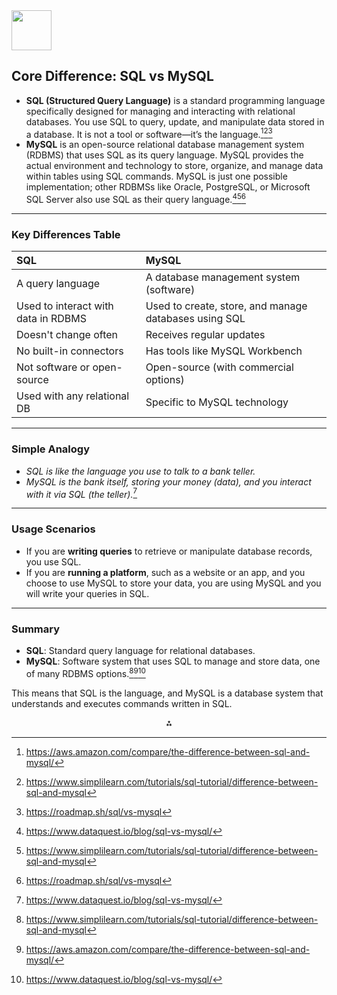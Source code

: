 <img src="https://r2cdn.perplexity.ai/pplx-full-logo-primary-dark%402x.png" style="height:64px;margin-right:32px"/>

## Core Difference: SQL vs MySQL

- **SQL (Structured Query Language)** is a standard programming language specifically designed for managing and interacting with relational databases. You use SQL to query, update, and manipulate data stored in a database. It is not a tool or software—it’s the language.[^1_1][^1_5][^1_6]
- **MySQL** is an open-source relational database management system (RDBMS) that uses SQL as its query language. MySQL provides the actual environment and technology to store, organize, and manage data within tables using SQL commands. MySQL is just one possible implementation; other RDBMSs like Oracle, PostgreSQL, or Microsoft SQL Server also use SQL as their query language.[^1_3][^1_5][^1_6]

***

### Key Differences Table

| SQL | MySQL |
| :-- | :-- |
| A query language | A database management system (software) |
| Used to interact with data in RDBMS | Used to create, store, and manage databases using SQL |
| Doesn't change often | Receives regular updates |
| No built-in connectors | Has tools like MySQL Workbench |
| Not software or open-source | Open-source (with commercial options) |
| Used with any relational DB | Specific to MySQL technology |


***

### Simple Analogy

- *SQL is like the language you use to talk to a bank teller.*
- *MySQL is the bank itself, storing your money (data), and you interact with it via SQL (the teller).*[^1_3]

***

### Usage Scenarios

- If you are **writing queries** to retrieve or manipulate database records, you use SQL.
- If you are **running a platform**, such as a website or an app, and you choose to use MySQL to store your data, you are using MySQL and you will write your queries in SQL.

***

### Summary

- **SQL**: Standard query language for relational databases.
- **MySQL**: Software system that uses SQL to manage and store data, one of many RDBMS options.[^1_5][^1_1][^1_3]

This means that SQL is the language, and MySQL is a database system that understands and executes commands written in SQL.

<div style="text-align: center">⁂</div>

[^1_1]: https://aws.amazon.com/compare/the-difference-between-sql-and-mysql/

[^1_2]: https://www.geeksforgeeks.org/sql/sql-vs-mysql/

[^1_3]: https://www.dataquest.io/blog/sql-vs-mysql/

[^1_4]: https://www.youtube.com/watch?v=Zxs1qNyQAUA

[^1_5]: https://www.simplilearn.com/tutorials/sql-tutorial/difference-between-sql-and-mysql

[^1_6]: https://roadmap.sh/sql/vs-mysql

[^1_7]: https://blog.dreamfactory.com/ms-sql-server-vs-mysql

[^1_8]: https://www.coursera.org/in/articles/sql-vs-mysql

[^1_9]: https://www.reddit.com/r/SQL/comments/e0ao31/newbie_what_the_difference_between_sql_and_mysql/

[^1_10]: https://www.w3schools.com/mysql/mysql_sql.asp


